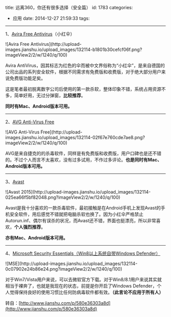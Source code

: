 title: 远离360，你还有很多选择（安全篇）
id: 1783
categories:
  - 应用
date: 2014-12-27 21:59:33
tags:
---

1、[Avira Free Antivirus](https://www.avira.com/zh-cn/personal)（小红伞）

<div class="image-package">
![Avira Free Antivirus](http://upload-images.jianshu.io/upload_images/132114-b1801b30cefcf06f.png?imageView2/2/w/1240/q/100)

Avira AntiVirus，因其标志为红色的伞而被中文界俗称为“小红伞”，是来自德国的公司出品的系列安全软件，根据不同需求有免费版和收费版，对于绝大部分用户来说免费版功能足矣。

<!--more-->

这是笔者最初脱离数字公司后使用的第一款杀软，整体印象不错，系统占用资源不多，简单好用，无过分弹窗，**比较推荐**。

**同时有Mac、Android版本可用。**

* * *

2、[AVG Anti-Virus Free](http://www.avg.com/cn-zh/china-home)

<div class="image-package">
![AVG Anti-Virus Free](http://upload-images.jianshu.io/upload_images/132114-02f67e760cde7ae8.png?imageView2/2/w/1240/q/100)

AVG是来自捷克的的杀毒软件，同样是有免费版和收费版，用户口碑也是还不错的。不过个人而言不太喜欢，没有过多试用，不作过多评论。**也是同时有Mac、Android版本可用。**

* * *

3、[Avast](https://www.avast.com/zh-cn/index)

<div class="image-package">
![Avast 2015](http://upload-images.jianshu.io/upload_images/132114-025ea66f5bf82048.png?imageView2/2/w/1240/q/100)

Avast是我十分喜欢的一款杀毒软件，最初接触是在Android手机上发现Avast的手机安全软件，用后感觉不错就把电脑杀软也换了。因为小红伞严格禁止Autorun.inf、偶尔有误杀的状况，而Avast还不错，界面也挺漂亮，所以非常喜欢，**个人强烈推荐**。

**亦有Mac、Android版本可用。**

* * *

4、[Microsoft Security Essentials（Win8以上系统自带Windows Defender）](http://windows.microsoft.com/zh-cn/windows/security-essentials-all-versions)

<div class="image-package">
![MSE](http://upload-images.jianshu.io/upload_images/132114-0c07902e24b86e24.png?imageView2/2/w/1240/q/100)

对于Win7/Vista用户来说，可以去微软官方下载。对于Win8/8.1用户来说其实就相当于裸奔了，也就是我现在的状态，前提是你开启了Windows Defender，个人觉得保持良好的使用习惯比任何防病毒软件都有效。**（此言论不应用于所有人）**

转自：[http://www.jianshu.com/p/580e36303a8d](http://www.jianshu.com/p/580e36303a8d)